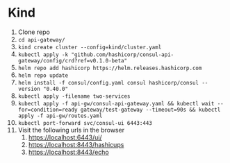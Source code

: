 # Kind
1. Clone repo
2. `cd api-gateway/`
3. `kind create cluster --config=kind/cluster.yaml`
4. `kubectl apply -k "github.com/hashicorp/consul-api-gateway/config/crd?ref=v0.1.0-beta"`
5. `helm repo add hashicorp https://helm.releases.hashicorp.com`
6. `helm repo update`
7. `helm install -f consul/config.yaml consul hashicorp/consul --version "0.40.0"`
8. `kubectl apply -filename two-services`
9.  `kubectl apply -f api-gw/consul-api-gateway.yaml && kubectl wait --for=condition=ready gateway/test-gateway --timeout=90s && kubectl apply -f api-gw/routes.yaml` 
10.  `kubectl port-forward svc/consul-ui 6443:443`
11. Visit the following urls in the browser
    1.  [https://localhost:6443/ui/](https://localhost:6443/ui/)
    2.  [https://localhost:8443/hashicups](https://localhost:8443/hashicups)
    3.  [https://localhost:8443/echo](https://localhost:8443/echo)